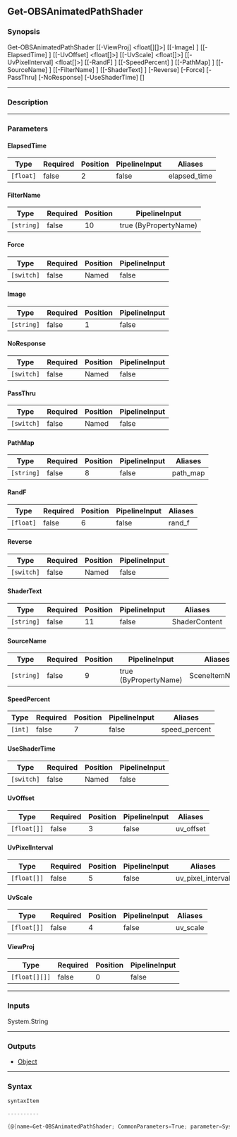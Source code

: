 Get-OBSAnimatedPathShader
-------------------------

### Synopsis

Get-OBSAnimatedPathShader [[-ViewProj] <float[][]>] [[-Image] <string>] [[-ElapsedTime] <float>] [[-UvOffset] <float[]>] [[-UvScale] <float[]>] [[-UvPixelInterval] <float[]>] [[-RandF] <float>] [[-SpeedPercent] <int>] [[-PathMap] <string>] [[-SourceName] <string>] [[-FilterName] <string>] [[-ShaderText] <string>] [-Reverse] [-Force] [-PassThru] [-NoResponse] [-UseShaderTime] [<CommonParameters>]

---

### Description

---

### Parameters
#### **ElapsedTime**

|Type     |Required|Position|PipelineInput|Aliases     |
|---------|--------|--------|-------------|------------|
|`[float]`|false   |2       |false        |elapsed_time|

#### **FilterName**

|Type      |Required|Position|PipelineInput        |
|----------|--------|--------|---------------------|
|`[string]`|false   |10      |true (ByPropertyName)|

#### **Force**

|Type      |Required|Position|PipelineInput|
|----------|--------|--------|-------------|
|`[switch]`|false   |Named   |false        |

#### **Image**

|Type      |Required|Position|PipelineInput|
|----------|--------|--------|-------------|
|`[string]`|false   |1       |false        |

#### **NoResponse**

|Type      |Required|Position|PipelineInput|
|----------|--------|--------|-------------|
|`[switch]`|false   |Named   |false        |

#### **PassThru**

|Type      |Required|Position|PipelineInput|
|----------|--------|--------|-------------|
|`[switch]`|false   |Named   |false        |

#### **PathMap**

|Type      |Required|Position|PipelineInput|Aliases |
|----------|--------|--------|-------------|--------|
|`[string]`|false   |8       |false        |path_map|

#### **RandF**

|Type     |Required|Position|PipelineInput|Aliases|
|---------|--------|--------|-------------|-------|
|`[float]`|false   |6       |false        |rand_f |

#### **Reverse**

|Type      |Required|Position|PipelineInput|
|----------|--------|--------|-------------|
|`[switch]`|false   |Named   |false        |

#### **ShaderText**

|Type      |Required|Position|PipelineInput|Aliases      |
|----------|--------|--------|-------------|-------------|
|`[string]`|false   |11      |false        |ShaderContent|

#### **SourceName**

|Type      |Required|Position|PipelineInput        |Aliases      |
|----------|--------|--------|---------------------|-------------|
|`[string]`|false   |9       |true (ByPropertyName)|SceneItemName|

#### **SpeedPercent**

|Type   |Required|Position|PipelineInput|Aliases      |
|-------|--------|--------|-------------|-------------|
|`[int]`|false   |7       |false        |speed_percent|

#### **UseShaderTime**

|Type      |Required|Position|PipelineInput|
|----------|--------|--------|-------------|
|`[switch]`|false   |Named   |false        |

#### **UvOffset**

|Type       |Required|Position|PipelineInput|Aliases  |
|-----------|--------|--------|-------------|---------|
|`[float[]]`|false   |3       |false        |uv_offset|

#### **UvPixelInterval**

|Type       |Required|Position|PipelineInput|Aliases          |
|-----------|--------|--------|-------------|-----------------|
|`[float[]]`|false   |5       |false        |uv_pixel_interval|

#### **UvScale**

|Type       |Required|Position|PipelineInput|Aliases |
|-----------|--------|--------|-------------|--------|
|`[float[]]`|false   |4       |false        |uv_scale|

#### **ViewProj**

|Type         |Required|Position|PipelineInput|
|-------------|--------|--------|-------------|
|`[float[][]]`|false   |0       |false        |

---

### Inputs
System.String

---

### Outputs
* [Object](https://learn.microsoft.com/en-us/dotnet/api/System.Object)

---

### Syntax
```PowerShell
syntaxItem
```
```PowerShell
----------
```
```PowerShell
{@{name=Get-OBSAnimatedPathShader; CommonParameters=True; parameter=System.Object[]}}
```
